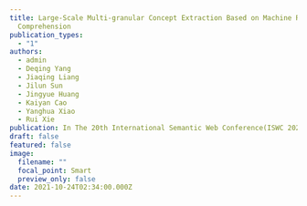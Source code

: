 ```yaml
---
title: Large-Scale Multi-granular Concept Extraction Based on Machine Reading
  Comprehension
publication_types:
  - "1"
authors:
  - admin
  - Deqing Yang
  - Jiaqing Liang
  - Jilun Sun
  - Jingyue Huang
  - Kaiyan Cao
  - Yanghua Xiao
  - Rui Xie
publication: In The 20th International Semantic Web Conference(ISWC 2021)
draft: false
featured: false
image:
  filename: ""
  focal_point: Smart
  preview_only: false
date: 2021-10-24T02:34:00.000Z
---
```

